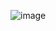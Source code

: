 ![image](https://user-images.githubusercontent.com/96412405/230285096-ff6636cd-6360-412a-8b4a-e9c8b9b9b507.png)

